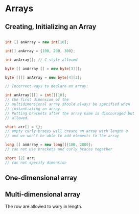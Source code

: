 
# Arrays

## Creating, Initializing an Array

```Java

int [] anArray = new int[10];

int[] anArray = {100, 200, 300};

int anArray[]; // C-style allowed

byte [] anArray [] = new byte[3][];

byte [][] anArray = new byte[4][3];

// Incorrect ways to declare an array:

int anArray[][] = int[][10];
// the first dimension of the
// multidimensional array should always be specified when
// instantiating an array.
// Putting brackets after the array name is discouraged but
// allowed.

short arr[] = {};
// empty curly braces will create an array with length 0
// and we won't be able to add elements to the array

long [] anArray = new long[]{100, 2000};
// can not use brackets and curly braces together

short [2] arr;
// can not specify dimension

```

## One-dimensional array

## Multi-dimensional array

The row are allowed to wary in length.
